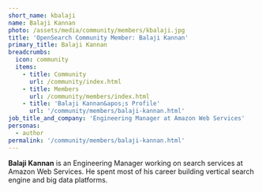 ```yaml
---
short_name: kbalaji
name: Balaji Kannan
photo: /assets/media/community/members/kbalaji.jpg
title: 'OpenSearch Community Member: Balaji Kannan'
primary_title: Balaji Kannan
breadcrumbs:
  icon: community
  items:
    - title: Community
      url: /community/index.html
    - title: Members
      url: /community/members/index.html
    - title: 'Balaji Kannan&apos;s Profile'
      url: '/community/members/balaji-kannan.html'
job_title_and_company: 'Engineering Manager at Amazon Web Services'
personas:
  - author
permalink: '/community/members/balaji-kannan.html'
---
```


**Balaji Kannan** is an Engineering Manager working on search services at Amazon Web Services. He spent most of his career building vertical search engine and big data platforms.